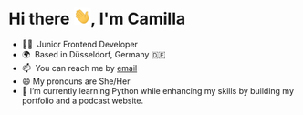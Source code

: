 
<h1 align="left">Hi there <img src="https://raw.githubusercontent.com/ABSphreak/ABSphreak/master/gifs/Hi.gif" width="30">, I'm Camilla</h1>

- 👨‍💻  Junior Frontend Developer
- 🌍  Based in Düsseldorf, Germany 🇩🇪
- 📫  You can reach me by [email](mailto:hicamillacardoso@gmail.com)
- 😄  My pronouns are She/Her
- 🌱 I’m currently learning Python while enhancing my skills by building my portfolio and a podcast website.
